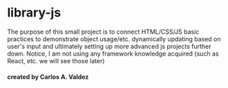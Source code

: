 # library-js

<p>The purpose of this small project is to connect HTML/CSS/JS basic practices to demonstrate object usage/etc. dynamically updating based on user's input and ultimately setting up more advanced js projects further down.
Notice, I am not using any framework knowledge acquired (such as React, etc. we will see those later)</p>

#### created by Carlos A. Valdez